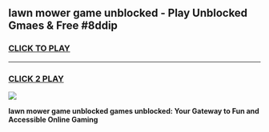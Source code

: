 
## lawn mower game unblocked - Play Unblocked Gmaes & Free #8ddip
<h3>
<a href="https://news.freeplayer.one?title=lawn_mower_game_unblocked&ref=03M">CLICK TO PLAY</a></h3>
<hr>

<h3>
<a href="https://news.freeplayer.one?title=lawn_mower_game_unblocked&ref=03M">CLICK 2 PLAY</a>
  
</h3>

<a href="https://news.freeplayer.one?title=lawn_mower_game_unblocked&ref=03M"><img src="https://clearcache.store/games.png"></a>


**lawn mower game unblocked games unblocked: Your Gateway to Fun and Accessible Online Gaming**
